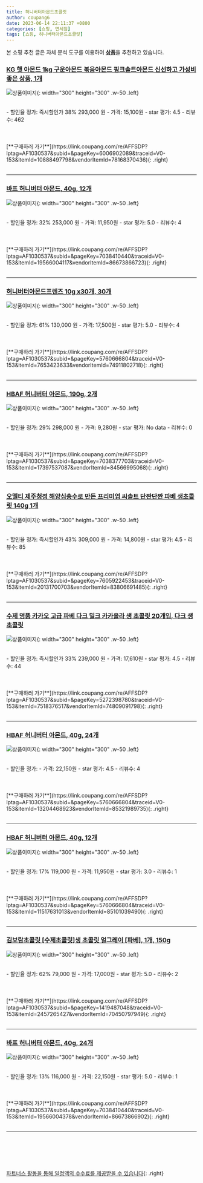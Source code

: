 ```yaml
---
title: 허니버터아몬드초콜릿
author: coupang6
date: 2023-06-14 22:11:37 +0800
categories: [쇼핑, 면세점]
tags: [쇼핑, 허니버터아몬드초콜릿]
---
```


본 쇼핑 추천 글은 자체 분석 도구를 이용하여 [**상품**](https://link.coupang.com/a/bao1ui)을 추천하고 있습니다.

### [KG 햇 아몬드 1kg 구운아몬드 볶음아몬드 핑크솔트아몬드 신선하고 가성비 좋은 상품, 1개](https://link.coupang.com/re/AFFSDP?lptag=AF1030537&subid=&pageKey=6006902089&traceid=V0-153&itemId=10888497798&vendorItemId=78168370436)

![상품이미지](https://thumbnail6.coupangcdn.com/thumbnails/remote/230x230ex/image/vendor_inventory/5cf7/fda25f3254ad5a9c0b53d6dce224bb47f67a7b283f4561e4a1644b3dc3da.jpg){: width="300" height="300" .w-50 .left}


<br>
- 할인율 정가: 즉시할인가 38%  293,000   원
- 가격: 15,100원
- star 평가: 4.5
- 리뷰수: 462
<br>
<br>
<br>
<br>
[**구매하러 가기**](https://link.coupang.com/re/AFFSDP?lptag=AF1030537&subid=&pageKey=6006902089&traceid=V0-153&itemId=10888497798&vendorItemId=78168370436){: .right}
<br>
<br>

---

### [바프 허니버터 아몬드, 40g, 12개](https://link.coupang.com/re/AFFSDP?lptag=AF1030537&subid=&pageKey=7038410440&traceid=V0-153&itemId=19566004117&vendorItemId=86673866723)

![상품이미지](https://thumbnail10.coupangcdn.com/thumbnails/remote/230x230ex/image/retail/images/411901f7-1677-4c79-a05b-865709d0532f5578777190388807322.png){: width="300" height="300" .w-50 .left}


<br>
- 할인율 정가: 32%  253,000   원
- 가격: 11,950원
- star 평가: 5.0
- 리뷰수: 4
<br>
<br>
<br>
<br>
[**구매하러 가기**](https://link.coupang.com/re/AFFSDP?lptag=AF1030537&subid=&pageKey=7038410440&traceid=V0-153&itemId=19566004117&vendorItemId=86673866723){: .right}
<br>
<br>

---

### [허니버터아몬드프렌즈 10g x30개, 30개](https://link.coupang.com/re/AFFSDP?lptag=AF1030537&subid=&pageKey=5760666804&traceid=V0-153&itemId=7653423633&vendorItemId=74911802718)

![상품이미지](https://thumbnail10.coupangcdn.com/thumbnails/remote/230x230ex/image/vendor_inventory/80d6/39db5f484187f17ecbf26338e3e2489147d352c6ae0a37b0de5932747d96.png){: width="300" height="300" .w-50 .left}


<br>
- 할인율 정가: 61%  130,000   원
- 가격: 17,500원
- star 평가: 5.0
- 리뷰수: 4
<br>
<br>
<br>
<br>
[**구매하러 가기**](https://link.coupang.com/re/AFFSDP?lptag=AF1030537&subid=&pageKey=5760666804&traceid=V0-153&itemId=7653423633&vendorItemId=74911802718){: .right}
<br>
<br>

---

### [HBAF 허니버터 아몬드, 190g, 2개](https://link.coupang.com/re/AFFSDP?lptag=AF1030537&subid=&pageKey=7038377703&traceid=V0-153&itemId=17397537087&vendorItemId=84566995068)

![상품이미지](https://thumbnail10.coupangcdn.com/thumbnails/remote/230x230ex/image/retail/images/7791072861788087-ff328f07-6a2a-4c0d-8b7b-bcbacca34dbe.jpg){: width="300" height="300" .w-50 .left}


<br>
- 할인율 정가: 29%  298,000   원
- 가격: 9,280원
- star 평가: No data
- 리뷰수: 0
<br>
<br>
<br>
<br>
[**구매하러 가기**](https://link.coupang.com/re/AFFSDP?lptag=AF1030537&subid=&pageKey=7038377703&traceid=V0-153&itemId=17397537087&vendorItemId=84566995068){: .right}
<br>
<br>

---

### [오멜티 제주청정 해양심층수로 만든 프리미엄 씨솔트 단짠단짠 파베 생초콜릿 140g 1개](https://link.coupang.com/re/AFFSDP?lptag=AF1030537&subid=&pageKey=7605922453&traceid=V0-153&itemId=20131700703&vendorItemId=83806691485)

![상품이미지](https://thumbnail7.coupangcdn.com/thumbnails/remote/230x230ex/image/vendor_inventory/8693/9c43981309872694d5a83f2b5202c24eb91134f1ca32217a86fb0c38d970.jpg){: width="300" height="300" .w-50 .left}


<br>
- 할인율 정가: 즉시할인가 43%  309,000   원
- 가격: 14,800원
- star 평가: 4.5
- 리뷰수: 85
<br>
<br>
<br>
<br>
[**구매하러 가기**](https://link.coupang.com/re/AFFSDP?lptag=AF1030537&subid=&pageKey=7605922453&traceid=V0-153&itemId=20131700703&vendorItemId=83806691485){: .right}
<br>
<br>

---

### [수제 명품 카카오 고급 파베 다크 밀크 카카올라 생 초콜릿 20개입, 다크 생초콜릿](https://link.coupang.com/re/AFFSDP?lptag=AF1030537&subid=&pageKey=5272398780&traceid=V0-153&itemId=7518376517&vendorItemId=74809091798)

![상품이미지](https://thumbnail8.coupangcdn.com/thumbnails/remote/230x230ex/image/vendor_inventory/403f/89f6b40763cfc371d046ce42096acc0e97c3ec21bc90c0e9ee4d5a0eae8f.jpg){: width="300" height="300" .w-50 .left}


<br>
- 할인율 정가: 즉시할인가 33%  239,000   원
- 가격: 17,610원
- star 평가: 4.5
- 리뷰수: 44
<br>
<br>
<br>
<br>
[**구매하러 가기**](https://link.coupang.com/re/AFFSDP?lptag=AF1030537&subid=&pageKey=5272398780&traceid=V0-153&itemId=7518376517&vendorItemId=74809091798){: .right}
<br>
<br>

---

### [HBAF 허니버터 아몬드, 40g, 24개](https://link.coupang.com/re/AFFSDP?lptag=AF1030537&subid=&pageKey=5760666804&traceid=V0-153&itemId=13204468923&vendorItemId=85321989735)

![상품이미지](https://thumbnail8.coupangcdn.com/thumbnails/remote/230x230ex/image/retail/images/cfcb5c98-9819-4c9e-9839-47610de754da8567921135720035956.png){: width="300" height="300" .w-50 .left}


<br>
- 할인율 정가: 
- 가격: 22,150원
- star 평가: 4.5
- 리뷰수: 4
<br>
<br>
<br>
<br>
[**구매하러 가기**](https://link.coupang.com/re/AFFSDP?lptag=AF1030537&subid=&pageKey=5760666804&traceid=V0-153&itemId=13204468923&vendorItemId=85321989735){: .right}
<br>
<br>

---

### [HBAF 허니버터 아몬드, 40g, 12개](https://link.coupang.com/re/AFFSDP?lptag=AF1030537&subid=&pageKey=5760666804&traceid=V0-153&itemId=11517631013&vendorItemId=85101039490)

![상품이미지](https://thumbnail6.coupangcdn.com/thumbnails/remote/230x230ex/image/retail/images/2020428645074180-10b40b55-0f4b-4a54-9f48-f87473a353b2.jpg){: width="300" height="300" .w-50 .left}


<br>
- 할인율 정가: 17%  119,000   원
- 가격: 11,950원
- star 평가: 3.0
- 리뷰수: 1
<br>
<br>
<br>
<br>
[**구매하러 가기**](https://link.coupang.com/re/AFFSDP?lptag=AF1030537&subid=&pageKey=5760666804&traceid=V0-153&itemId=11517631013&vendorItemId=85101039490){: .right}
<br>
<br>

---

### [김보람초콜릿 [수제초콜릿]생 초콜릿 얼그레이 [파베], 1개, 150g](https://link.coupang.com/re/AFFSDP?lptag=AF1030537&subid=&pageKey=1419487048&traceid=V0-153&itemId=2457265427&vendorItemId=70450797949)

![상품이미지](https://thumbnail10.coupangcdn.com/thumbnails/remote/230x230ex/image/vendor_inventory/76e6/a1a928489f9b61e6ecabce253ba06236478ce0bebc10dc2892fb81bec8be.jpg){: width="300" height="300" .w-50 .left}


<br>
- 할인율 정가: 62%  79,000   원
- 가격: 17,000원
- star 평가: 5.0
- 리뷰수: 2
<br>
<br>
<br>
<br>
[**구매하러 가기**](https://link.coupang.com/re/AFFSDP?lptag=AF1030537&subid=&pageKey=1419487048&traceid=V0-153&itemId=2457265427&vendorItemId=70450797949){: .right}
<br>
<br>

---

### [바프 허니버터 아몬드, 40g, 24개](https://link.coupang.com/re/AFFSDP?lptag=AF1030537&subid=&pageKey=7038410440&traceid=V0-153&itemId=19566004378&vendorItemId=86673866902)

![상품이미지](https://thumbnail9.coupangcdn.com/thumbnails/remote/230x230ex/image/retail/images/8fa3e6a2-dd27-4a6c-99d1-fe504fb19e7f6426624374230136276.png){: width="300" height="300" .w-50 .left}


<br>
- 할인율 정가: 13%  116,000   원
- 가격: 22,150원
- star 평가: 5.0
- 리뷰수: 1
<br>
<br>
<br>
<br>
[**구매하러 가기**](https://link.coupang.com/re/AFFSDP?lptag=AF1030537&subid=&pageKey=7038410440&traceid=V0-153&itemId=19566004378&vendorItemId=86673866902){: .right}
<br>
<br>

---
<br><br><br><br><br> [파트너스 활동을 통해 일정액의 수수료를 제공받을 수 있습니다](https://link.coupang.com/a/bao1ui){: .right}